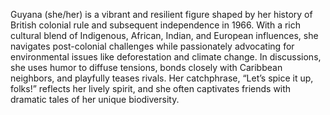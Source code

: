 Guyana (she/her) is a vibrant and resilient figure shaped by her history of British colonial rule and subsequent independence in 1966. With a rich cultural blend of Indigenous, African, Indian, and European influences, she navigates post-colonial challenges while passionately advocating for environmental issues like deforestation and climate change. In discussions, she uses humor to diffuse tensions, bonds closely with Caribbean neighbors, and playfully teases rivals. Her catchphrase, “Let’s spice it up, folks!” reflects her lively spirit, and she often captivates friends with dramatic tales of her unique biodiversity.